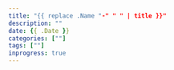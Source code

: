 ```yaml
---
title: "{{ replace .Name "-" " " | title }}"
description: ""
date: {{ .Date }}
categories: [""]
tags: [""]
inprogress: true
---
```


